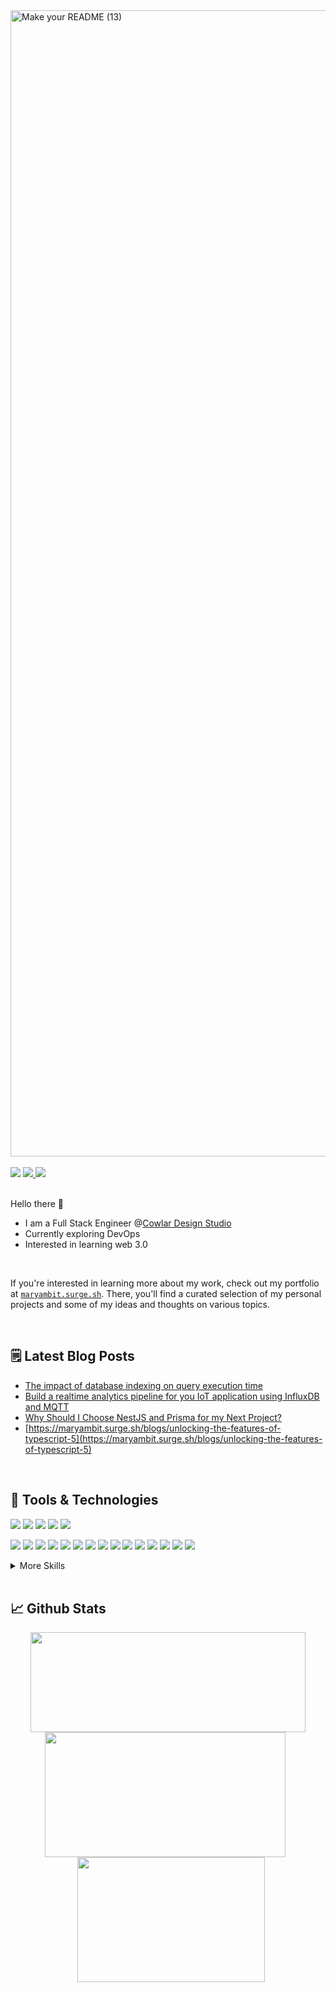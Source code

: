 <!-------------------- Banner ----------------------->
<img width="1834" alt="Make your README (13)" src="https://github.com/Maryam-bit/Maryam-bit/assets/56764144/a00d2ed4-ff6c-463d-975d-991b1ad061ad">
<br/><br/>

<!-------------------- Contact Badges ----------------------->
<div>
 <img src="https://komarev.com/ghpvc/?username=your-github-maryam-bit&color=blue" />
 <a href="https://www.linkedin.com/in/maryam-noor-/" target="_blank" rel="noopener noreferrer">
   <img src="https://img.shields.io/badge/LinkedIn-Profile-blue?logo=linkedin&logoColor=white&color=blue" />
 </a>
 <a href="mailto:noormaryam530@gmail.com" target="_blank" rel="noopener noreferrer">
   <img src="https://img.shields.io/badge/Gmail-Address-red?logo=gmail&logoColor=white&color=blue" />
 </a>
</div>

<br/>

<!-------------------- introduction ----------------------->
 Hello there 👋
-  I am a Full Stack Engineer @[Cowlar Design Studio](https://cowlardesignstudio.com/)
-  Currently exploring DevOps
-  Interested in learning web 3.0
<br/>

If you're interested in learning more about my work, check out my portfolio at [`maryambit.surge.sh`](https://maryambit.surge.sh). There, you'll find a curated selection of my personal projects and some of my ideas and thoughts on various topics.

<br/>

<!-------------------- Blog Post ----------------------->
 ## 🗒️ Latest Blog Posts
 - [The impact of database indexing on query execution time](https://maryambit.surge.sh/blogs/the-impact-of-database-indexing-on-query-execution-time)
 - [Build a realtime analytics pipeline for you IoT application using InfluxDB and MQTT](https://maryambit.surge.sh/blogs/build-a-realtime-analytics-pipeline-for-your-iot-application-using-influx-and-mqtt)
 - [Why Should I Choose NestJS and Prisma for my Next Project?](https://maryambit.surge.sh/blogs/why-should-i-choose-nestjs-and-prisma-for-my-next-project)
 - [https://maryambit.surge.sh/blogs/unlocking-the-features-of-typescript-5](https://maryambit.surge.sh/blogs/unlocking-the-features-of-typescript-5)


<br/>

<!-------------------- Tools and tech ----------------------->
## 💼 Tools & Technologies
![](https://img.shields.io/badge/Language-HTML5-informational?style=flat&logo=html5&logoColor=white&color=627dde)
![](https://img.shields.io/badge/Language-Typescript-informational?style=flat&logo=typescript&logoColor=white&color=627dde)
![](https://img.shields.io/badge/Language-Javascript-informational?style=flat&logo=javascript&logoColor=white&color=627dde)
![](https://img.shields.io/badge/Language-C++-informational?style=flat&logo=c%2B%2B&logoColor=white&color=627dde)
![](https://img.shields.io/badge/Language-Rust-informational?style=flat&logo=rust&logoColor=white&color=627dde)
<br/>

![](https://img.shields.io/badge/Frontend-Vue_JS-informational?style=flat&logo=vuedotjs&logoColor=white&color=627dde)
![](https://img.shields.io/badge/Frontend-Vite-informational?style=flat&logo=vite&logoColor=white&color=627dde)
![](https://img.shields.io/badge/Frontend-Nuxt_JS-informational?style=flat&logo=nuxtdotjs&logoColor=white&color=627dde)
![](https://img.shields.io/badge/Frontend-React_JS-informational?style=flat&logo=react&logoColor=white&color=627dde)
![](https://img.shields.io/badge/Frontend-Bootstrap-informational?style=flat&logo=bootstrap&logoColor=white&color=627dde)
![](https://img.shields.io/badge/Frontend-Bulma-informational?style=flat&logo=bulma&logoColor=white&color=627dde)
![](https://img.shields.io/badge/Frontend-Chakra_UI-informational?style=flat&logo=chakraui&logoColor=white&color=627dde)
![](https://img.shields.io/badge/Frontend-Daisy_UI-informational?style=flat&logo=daisyui&logoColor=white&color=627dde)
![](https://img.shields.io/badge/Frontend-MUI-informational?style=flat&logo=mui&logoColor=white&color=627dde)
![](https://img.shields.io/badge/Frontend-Quasar-informational?style=flat&logo=quasar&logoColor=white&color=627dde)
![](https://img.shields.io/badge/Frontend-SASS-informational?style=flat&logo=SASS&logoColor=white&color=627dde)
![](https://img.shields.io/badge/Frontend-Tailwind_CSS-informational?style=flat&logo=tailwind-css&logoColor=white&color=627dde)
![](https://img.shields.io/badge/Frontend-Tailwind_CSS-informational?style=flat&logo=tailwind-css&logoColor=white&color=627dde)
![](https://img.shields.io/badge/Frontend-Rollup_JS-informational?style=flat&logo=rollup.js&logoColor=white&color=627dde)
![](https://img.shields.io/badge/Frontend-Webpack-informational?style=flat&logo=webpack&logoColor=white&color=627dde)
<br/>
<details>
<summary>More Skills</summary>
<br/>

![](https://img.shields.io/badge/Backend-Express_JS-informational?style=flat&logo=express&logoColor=white&color=627dde)
![](https://img.shields.io/badge/Backend-NesT_JS-informational?style=flat&logo=nestjs&logoColor=white&color=627dde)
![](https://img.shields.io/badge/Backend-Node_JS-informational?style=flat&logo=node.js&logoColor=white&color=627dde)
![](https://img.shields.io/badge/Backend-Swagger-informational?style=flat&logo=swagger&logoColor=white&color=627dde)
![](https://img.shields.io/badge/Backend-Postman-informational?style=flat&logo=postman&logoColor=white&color=627dde)
<br/>

![](https://img.shields.io/badge/Database-Firebase-informational?style=flat&logo=Firebase&logoColor=white&color=627dde)
![](https://img.shields.io/badge/Database-MongoDB-informational?style=flat&logo=mongodb&logoColor=white&color=627dde)
![](https://img.shields.io/badge/Database-InfluxDB-informational?style=flat&logo=InfluxDB&logoColor=white&color=627dde)
![](https://img.shields.io/badge/Database-MySQL-informational?style=flat&logo=mysql&logoColor=white&color=627dde)
![](https://img.shields.io/badge/Database-Postgresql-informational?style=flat&logo=postgresql&logoColor=white&color=627dde)
![](https://img.shields.io/badge/Database-Prisma-informational?style=flat&logo=Prisma&logoColor=white&color=627dde)
![](https://img.shields.io/badge/Database-Sequelize-informational?style=flat&logo=Sequelize&logoColor=white&color=627dde)
<br/>

![](https://img.shields.io/badge/DevOps-Gitlab-informational?style=flat&logo=gitlab&logoColor=white&color=627dde)
![](https://img.shields.io/badge/DevOps-Github-informational?style=flat&logo=githubactions&logoColor=white&color=627dde)
![](https://img.shields.io/badge/DevOps-Docker-informational?style=flat&logo=docker&logoColor=white&color=627dde)
<br/>

![](https://img.shields.io/badge/Deployment-Azure-informational?style=flat&logo=microsoftazure&logoColor=white&color=627dde)
![](https://img.shields.io/badge/Deployment-Firebase-informational?style=flat&logo=firebase&logoColor=white&color=627dde)
![](https://img.shields.io/badge/Deployment-Github-informational?style=flat&logo=github&logoColor=white&color=627dde)
![](https://img.shields.io/badge/Deployment-Herouku-informational?style=flat&logo=heroku&logoColor=white&color=627dde)
![](https://img.shields.io/badge/Deployment-Vercel-informational?style=flat&logo=vercel&logoColor=white&color=627dde)
<br/>

![](https://img.shields.io/badge/Testing-Cypress-informational?style=flat&logo=cypress&logoColor=white&color=627dde)
![](https://img.shields.io/badge/Testing-Jest-informational?style=flat&logo=jest&logoColor=white&color=627dde)
<br/>

![](https://img.shields.io/badge/Mobile-React_Native-informational?style=flat&logo=react&logoColor=white&color=627dde)
![](https://img.shields.io/badge/Mobile-Expo-informational?style=flat&logo=expo&logoColor=white&color=627dde)
<br/>

![](https://img.shields.io/badge/Figma?style=flat&logo=figma&logoColor=white&color=627dde)
</details>

<br/>

<!-------------------- Github stats ----------------------->
## &#x1f4c8; Github Stats

<p align="center">
 <img align="center" style="height: 160px; width: 440px" src="https://streak-stats.demolab.com/?user=maryam-bit&currStreakNum=2FD3EB&fire=pink&sideLabels=F00&date_format=j/n/Y&theme=discord-old-blurple" />
</br/>
 <a href="https://github.com/maryam-bit">
  <img align="center" style="padding-right:10px; height: 200px; width: 385px" src="https://github-readme-stats.vercel.app/api?username=maryam-bit&theme=discord_old_blurple" />
</a>

<a href="https://github.com/maryam-bit">
  <img align="center" style="padding-left:10px; height: 200px; width: 300px" src="https://github-readme-stats.vercel.app/api/top-langs/?username=maryam-bit&layout=compact&theme=discord_old_blurple&hide=html"  />
</a>
</p>
